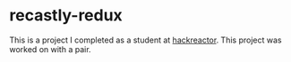 # recastly-redux
This is a project I completed as a student at [hackreactor](http://hackreactor.com). This project was worked on with a pair.
